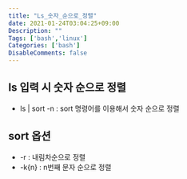 ```yaml
---
title: "Ls_숫자_순으로_정렬"
date: 2021-01-24T03:04:25+09:00
Description: ""
Tags: ['bash','linux']
Categories: ['bash']
DisableComments: false
---
```


## ls 입력 시 숫자 순으로 정렬

- ls | sort -n : sort 명령어를 이용해서 숫자 순으로 정렬


## sort 옵션
- -r : 내림차순으로 정렬
- -k{n} : n번째 문자 순으로 정렬